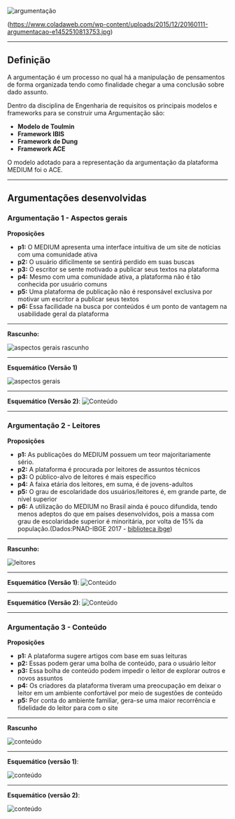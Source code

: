 ![argumentação](images/argumentacao.jpg)

(https://www.coladaweb.com/wp-content/uploads/2015/12/20160111-argumentacao-e1452510813753.jpg)
***

## Definição
A argumentação é um processo no qual há a manipulação de pensamentos de forma organizada tendo como finalidade chegar a uma conclusão sobre dado assunto.

Dentro da disciplina de Engenharia de requisitos os principais modelos e frameworks para se construir uma Argumentação são:

* **Modelo de Toulmin**
* **Framework IBIS**
* **Framework de Dung**
* **Framework ACE**

O modelo adotado para a representação da argumentação da plataforma MEDIUM foi o ACE.

***

## Argumentações desenvolvidas

### Argumentação 1 - Aspectos gerais

**Proposições**

* **p1:** O MEDIUM apresenta uma interface intuitiva de um site de notícias com uma comunidade ativa
* **p2:** O usuário dificilmente se sentirá perdido em suas buscas
* **p3:** O escritor se sente motivado a publicar seus textos na plataforma
* **p4:** Mesmo com uma comunidade ativa, a plataforma não é tão conhecida por usuário comuns
* **p5:** Uma plataforma de publicação não é responsável exclusiva por motivar um escritor a publicar seus textos
* **p6:** Essa facilidade na busca por conteúdos é um ponto de vantagem na usabilidade geral da plataforma


***

**Rascunho:**

![aspectos gerais rascunho](pre-rastreabilidade/argumentations/rascunho1.jpg) 

***
**Esquemático (Versão 1)**

![aspectos gerais](pre-rastreabilidade/argumentations/Argumentacao_2(v2).jpg)

***

**Esquemático (Versão 2)**:
![Conteúdo](pre-rastreabilidade/argumentations/Diagrama3(v3).png)

***

### Argumentação 2 - Leitores
**Proposições**

* **p1:** As publicações do MEDIUM possuem um teor majoritariamente sério.
* **p2:** A plataforma é procurada por leitores de assuntos técnicos
* **p3:** O público-alvo de leitores é mais específico
* **p4:** A faixa etária dos leitores, em suma, é de jovens-adultos
* **p5:** O grau de escolaridade dos usuários/leitores é, em grande parte, de nível superior
* **p6:** A utilização do MEDIUM no Brasil ainda é pouco difundida, tendo menos adeptos do que em países desenvolvidos, pois a massa com grau de escolaridade superior é minoritária, por volta de 15% da população.(Dados:PNAD-IBGE 2017 - [biblioteca ibge](https://biblioteca.ibge.gov.br/visualizacao/livros/liv101576_informativo.pdf))

***

**Rascunho:**

![leitores](pre-rastreabilidade/argumentations/rascunho3.jpg) 

***

**Esquemático (Versão 1)**:
![Conteúdo](pre-rastreabilidade/argumentations/Argumentacao_1(v2).jpg)

***

**Esquemático (Versão 2)**:
![Conteúdo](pre-rastreabilidade/argumentations/Diagrama2(v3).png)

***

### Argumentação 3 - Conteúdo
**Proposições**

* **p1:** A plataforma sugere artigos com base em suas leituras
* **p2:** Essas podem gerar uma bolha de conteúdo, para o usuário leitor
* **p3:** Essa bolha de conteúdo podem impedir o leitor de explorar outros e novos assuntos
* **p4:** Os criadores da plataforma tiveram uma preocupação em deixar o leitor em um ambiente confortável por meio de sugestões de conteúdo
* **p5:** Por conta do ambiente familiar, gera-se uma maior recorrência e fidelidade do leitor para com o site
***
**Rascunho**

![conteúdo](pre-rastreabilidade/argumentations/rascunho2.jpg) 

***
**Esquemático (versão 1)**:

![conteúdo](pre-rastreabilidade/argumentations/Argumentacao_3(v2).jpg)
***
**Esquemático (versão 2)**:

![conteúdo](pre-rastreabilidade/argumentations/Diagrama1(v3).png)

